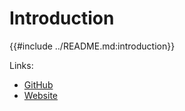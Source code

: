 # Introduction

{{#include ../README.md:introduction}}

Links:

- [GitHub](https://github.com/SouthbankSoftware/proofable)
- [Website](https://www.proofable.io)
